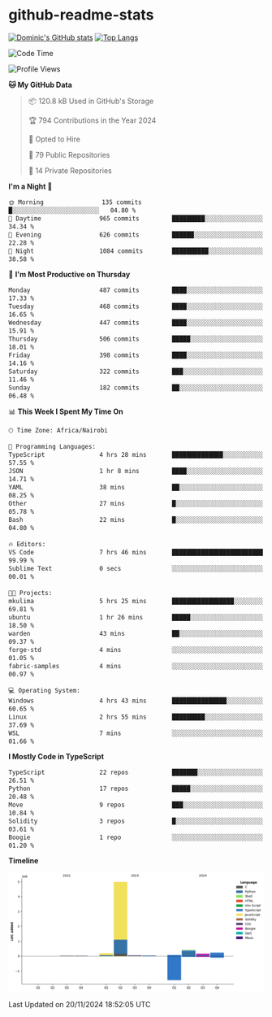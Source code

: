 # github-readme-stats
[![Dominic's GitHub stats](https://github-readme-stats.vercel.app/api?username=Domengo&show_icons=true)](https://github.com/anuraghazra/github-readme-stats)
[![Top Langs](https://github-readme-stats.vercel.app/api/top-langs/?username=Domengo&show_icons=true)](https://github.com/Domengo/github-readme-stats)

<!--START_SECTION:waka-->
![Code Time](http://img.shields.io/badge/Code%20Time-878%20hrs%2055%20mins-blue)

![Profile Views](http://img.shields.io/badge/Profile%20Views-1-blue)

**🐱 My GitHub Data** 

> 📦 120.8 kB Used in GitHub's Storage 
 > 
> 🏆 794 Contributions in the Year 2024
 > 
> 💼 Opted to Hire
 > 
> 📜 79 Public Repositories 
 > 
> 🔑 14 Private Repositories 
 > 
**I'm a Night 🦉** 

```text
🌞 Morning                135 commits         █░░░░░░░░░░░░░░░░░░░░░░░░   04.80 % 
🌆 Daytime                965 commits         █████████░░░░░░░░░░░░░░░░   34.34 % 
🌃 Evening                626 commits         ██████░░░░░░░░░░░░░░░░░░░   22.28 % 
🌙 Night                  1084 commits        ██████████░░░░░░░░░░░░░░░   38.58 % 
```
📅 **I'm Most Productive on Thursday** 

```text
Monday                   487 commits         ████░░░░░░░░░░░░░░░░░░░░░   17.33 % 
Tuesday                  468 commits         ████░░░░░░░░░░░░░░░░░░░░░   16.65 % 
Wednesday                447 commits         ████░░░░░░░░░░░░░░░░░░░░░   15.91 % 
Thursday                 506 commits         █████░░░░░░░░░░░░░░░░░░░░   18.01 % 
Friday                   398 commits         ████░░░░░░░░░░░░░░░░░░░░░   14.16 % 
Saturday                 322 commits         ███░░░░░░░░░░░░░░░░░░░░░░   11.46 % 
Sunday                   182 commits         ██░░░░░░░░░░░░░░░░░░░░░░░   06.48 % 
```


📊 **This Week I Spent My Time On** 

```text
🕑︎ Time Zone: Africa/Nairobi

💬 Programming Languages: 
TypeScript               4 hrs 28 mins       ██████████████░░░░░░░░░░░   57.55 % 
JSON                     1 hr 8 mins         ████░░░░░░░░░░░░░░░░░░░░░   14.71 % 
YAML                     38 mins             ██░░░░░░░░░░░░░░░░░░░░░░░   08.25 % 
Other                    27 mins             █░░░░░░░░░░░░░░░░░░░░░░░░   05.78 % 
Bash                     22 mins             █░░░░░░░░░░░░░░░░░░░░░░░░   04.80 % 

🔥 Editors: 
VS Code                  7 hrs 46 mins       █████████████████████████   99.99 % 
Sublime Text             0 secs              ░░░░░░░░░░░░░░░░░░░░░░░░░   00.01 % 

🐱‍💻 Projects: 
mkulima                  5 hrs 25 mins       █████████████████░░░░░░░░   69.81 % 
ubuntu                   1 hr 26 mins        █████░░░░░░░░░░░░░░░░░░░░   18.50 % 
warden                   43 mins             ██░░░░░░░░░░░░░░░░░░░░░░░   09.37 % 
forge-std                4 mins              ░░░░░░░░░░░░░░░░░░░░░░░░░   01.05 % 
fabric-samples           4 mins              ░░░░░░░░░░░░░░░░░░░░░░░░░   00.97 % 

💻 Operating System: 
Windows                  4 hrs 43 mins       ███████████████░░░░░░░░░░   60.65 % 
Linux                    2 hrs 55 mins       █████████░░░░░░░░░░░░░░░░   37.69 % 
WSL                      7 mins              ░░░░░░░░░░░░░░░░░░░░░░░░░   01.66 % 
```

**I Mostly Code in TypeScript** 

```text
TypeScript               22 repos            ███████░░░░░░░░░░░░░░░░░░   26.51 % 
Python                   17 repos            █████░░░░░░░░░░░░░░░░░░░░   20.48 % 
Move                     9 repos             ███░░░░░░░░░░░░░░░░░░░░░░   10.84 % 
Solidity                 3 repos             █░░░░░░░░░░░░░░░░░░░░░░░░   03.61 % 
Boogie                   1 repo              ░░░░░░░░░░░░░░░░░░░░░░░░░   01.20 % 
```



**Timeline**

![Lines of Code chart](https://raw.githubusercontent.com/Domengo/Domengo/main/assets/bar_graph.png)


 Last Updated on 20/11/2024 18:52:05 UTC
<!--END_SECTION:waka-->


